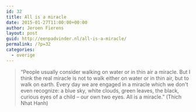 ```yaml
---
id: 32
title: All is a miracle
date: 2015-01-27T11:00:00+00:00
author: Jeroen Fierens
layout: post
guid: http://eenpadvinder.nl/all-is-a-miracle/
permalink: /?p=32
categories:
  - overige
---
```

> “People usually consider walking on water or in thin air a miracle. But I think the real miracle is not to walk either on water or in thin air, but to walk on earth. Every day we are engaged in a miracle which we don't even recognize: a blue sky, white clouds, green leaves, the black, curious eyes of a child – our own two eyes. All is a miracle.”  (Thich Nhat Hanh)
